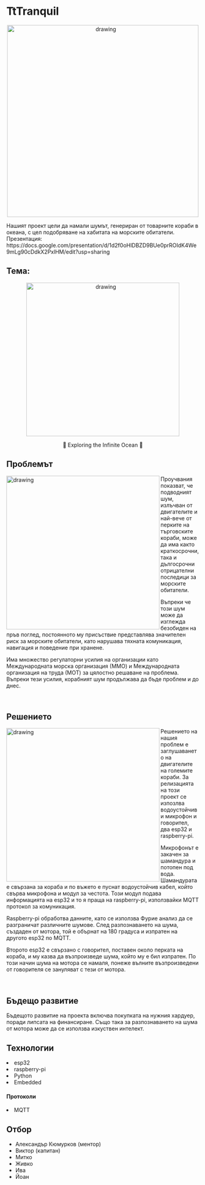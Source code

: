 # TtTranquil
<div align="center">
  <img src="https://github.com/JivkoNushev/TtT-HackTUES-10/assets/54147006/bfe486a6-8504-4b99-9776-bdf6c2c95fa3" alt="drawing" style="width:500px;"/>
</div>
<p>
    Нашият проект цели да намали шумът, генериран от товарните кораби в океана, с цел подобряване на хабитата на морските обитатели.
  Презентация: https://docs.google.com/presentation/d/1d2f0oHlDBZD9BUe0prROIdK4We9mLg90cDdkX2PxlHM/edit?usp=sharing
</p>
  
## Тема: 
<div align="center">
  <img src="https://github.com/JivkoNushev/TtT-HackTUES-10/assets/54147006/62c3eaf8-657d-4cae-8908-2faf422574e2" alt="drawing" style="width:400px;"/>
  <p>🌊 Exploring the Infinite Ocean 🌊</p>
</div>

## Проблемът

<div>
  <img align="left" src="https://github.com/JivkoNushev/TtT-HackTUES-10/assets/54147006/5bc11aa0-baa6-4149-9547-f767928adf62" alt="drawing" style="width:400px;"/>

  <p> Проучвания показват, че подводният шум, излъчван от двигателите и най-вече от перките на търговските кораби, може да има както краткосрочни, така и дългосрочни отрицателни последици за морските обитатели. </p>
  <p> Въпреки че този шум може да изглежда безобиден на пръв поглед, постоянното му присъствие представлява значителен риск за морските обитатели, като нарушава тяхната комуникация, навигация и поведение при хранене. </p>
  <p> Има множество регулаторни усилия на организации като Международната морска организация (ММО) и Международната организация на труда (МОТ) за цялостно решаване на проблема. Въпреки тези усилия, корабният шум продължава да бъде проблем и до днес. </p>
  
  <br clear="left"/>
</div>


## Решението
<div>
  <img align="left" src="https://github.com/JivkoNushev/TtT-HackTUES-10/assets/50800277/a3e73175-6854-4096-9b5f-905b9f041fe8" alt="drawing" style="width:400px;"/>

  <p> Решението на нашия проблем е заглушаването на двигателите на големите кораби. За релизацията на този проект се изпозлва водоустойчиви микрофон и говорител, два esp32 и raspberry-pi. </p>
  <p> Микрофонът е закачен за шамандура и потопен под вода. Шамандурата е свързана за кораба и по въжето е пуснат водоустойчив кабел, който свърва микрофона и модул за честота. Този модул подава информацията на esp32 и то я праща на raspberry-pi, използвайки MQTT протокол за комуникация. </p>
  <p> Raspberry-pi обработва данните, като се използва Фурие анализ да се разграничат различните шумове. След разпознаването на шума, създаден от мотора, той е обърнат на 180 градуса и изпратен на другото esp32 по MQTT. </p>
  <p> Второто esp32 е свързано с говорител, поставен около перката на кораба, и му казва да възпроизведе шума, който му е бил изпратен. По този начин шума на мотора се намаля, понеже вълните възпроизведени от говорителя се зануляват с тези от мотора. </p>
  
  <br clear="left"/>
</div>

## Бъдещо развитие
<div>
  <p> Бъдещото развитие на проекта включва покупката на нужния хардуер, поради липсата на финансиране. Също така за разпознаването на шума от мотора може да се използва изкуствен интелект.</p>
</div>

## Технологии
<div>
  <li>esp32</li>
  <li>raspberry-pi</li>
  <li>Python</li>
  <li>Embedded</li>
</div>

#### Протоколи
<div>
  <li>MQTT</li>
</div>


## Отбор
 - Александър Кюмурков (ментор)
 - Виктор (капитан)
 - Митко
 - Живко
 - Ива
 - Йоан
